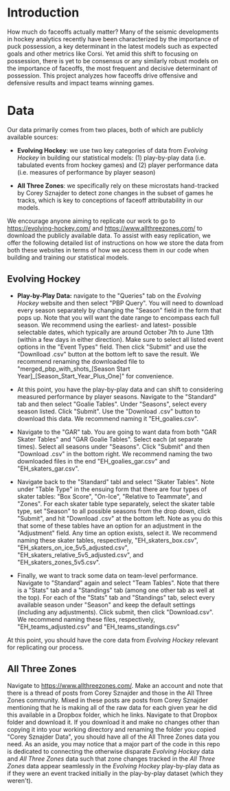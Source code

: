 # Introduction
How much do faceoffs actually matter? Many of the seismic developments in hockey analytics recently have been characterized by the importance of puck possession, a key determinant in the latest models such as expected goals and other metrics like Corsi. Yet amid this shift to focusing on possession, there is yet to be consensus or any similarly robust models on the importance of faceoffs, the most frequent and decisive determinant of possession. This project analyzes how faceoffs drive offensive and defensive results and impact teams winning games.

# Data
Our data primarily comes from two places, both of which are publicly available sources:

* **Evolving Hockey**: we use two key categories of data from *Evolving Hockey* in building our statistical models: (1) play-by-play data (i.e. tabulated events from hockey games) and (2) player performance data (i.e. measures of performance by player season)

* **All Three Zones**: we specifically rely on these microstats hand-tracked by Corey Sznajder to detect zone changes in the subset of games he tracks, which is key to conceptions of faceoff attributability in our models.

We encourage anyone aiming to replicate our work to go to https://evolving-hockey.com/ and https://www.allthreezones.com/ to download the publicly available data. To assist with easy replication, we offer the following detailed list of instructions on how we store the data from both these websites in terms of how we access them in our code when building and training our statistical models.

## Evolving Hockey
* **Play-by-Play Data:** navigate to the "Queries" tab on the *Evolving Hockey* website and then select "PBP Query". You will need to download every season separately by changing the "Season" field in the form that pops up. Note that you will want the date range to encompass each full season. We recommend using the earliest- and latest- possible selectable dates, which typically are around October 7th to June 13th (within a few days in either direction). Make sure to select all listed event options in the "Event Types" field. Then click "Submit" and use the "Downlload .csv" button at the bottom left to save the result. We recommend renaming the downloaded file to "merged_pbp_with_shots_[Season Start Year]_[Season_Start_Year_Plus_One]" for convenience.

* At this point, you have the play-by-play data and can shift to considering measured performance by player seasons. Navigate to the "Standard" tab and then select "Goalie Tables". Under "Seasons", select every season listed. Click "Submit". Use the "Download .csv" button to download this data. We recommend naming it "EH_goalies.csv".

* Navigate to the "GAR" tab. You are going to want data from both "GAR Skater Tables" and "GAR Goalie Tables". Select each (at separate times). Select all seasons under "Seasons". Click "Submit" and then "Download .csv" in the bottom right. We recommend naming the two downloaded files in the end "EH_goalies_gar.csv" and "EH_skaters_gar.csv".

* Navigate back to the "Standard" tabl and select "Skater Tables". Note under "Table Type" in the ensuing form that there are four types of skater tables: "Box Score", "On-Ice", "Relative to Teammate", and "Zones". For each skater table type separately, select the skater table type, set "Season" to all possible seasons from the drop down, click "Submit", and hit "Download .csv" at the bottom left. Note as you do this that some of these tables have an option for an adjustment in the "Adjustment" field. Any time an option exists, select it. We recommend naming these skater tables, respectively, "EH_skaters_box.csv", "EH_skaters_on_ice_5v5_adjusted.csv", "EH_skaters_relative_5v5_adjusted.csv", and "EH_skaters_zones_5v5.csv".

* Finally, we want to track some data on team-level performance. Navigate to "Standard" again and select "Team Tables". Note that there is a "Stats" tab and a "Standings" tab (among one other tab as well at the top). For each of the "Stats" tab and "Standings" tab, select every available season under "Season" and keep the default settings (including any adjustments). Click submit, then click "Download.csv". We recommend naming these files, respectively, "EH_teams_adjusted.csv" and "EH_teams_standings.csv"

At this point, you should have the core data from *Evolving Hockey* relevant for replicating our process.

## All Three Zones
Navigate to https://www.allthreezones.com/. Make an account and note that there is a thread of posts from Corey Sznajder and those in the All Three Zones community. Mixed in these posts are posts from Corey Sznajder mentioning that he is making all of the raw data for each given year he did this available in a Dropbox folder, which he links. Navigate to that Dropbox folder and download it. If you download it and make no changes other than copying it into your working directory and renaming the folder you copied "Corey Sznajder Data", you should have all of the All Three Zones data you need. As an aside, you may notice that a major part of the code in this repo is dedicated to connecting the otherwise disparate *Evolving Hockey* data and *All Three Zones* data such that zone changes tracked in the *All Three Zones* data appear seamlessly in the *Evolving Hockey* play-by-play data as if they were an event tracked initially in the play-by-play dataset (which they weren't).
